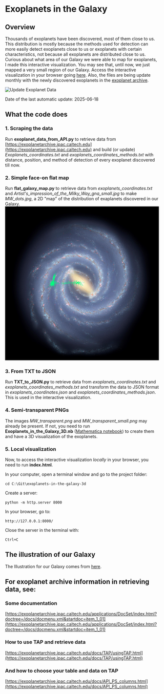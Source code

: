 # Exoplanets in the Galaxy

## Overview
Thousands of exoplanets have been discovered, most of them close to us. This distribution is mostly because the methods used for detection can more easily detect exoplanets close to us or exoplanets with certain characteristics, not because all exoplanets are distributed close to us. Curious about what area of our Galaxy we were able to map for exoplanets, I made this interactive visualization. You may see that, until now, we just mapped a very small region of our Galaxy.
Access the interactive visualization in your browser going [here](https://ferdesmello.github.io/exoplanets-in-the-galaxy-3d/). Also, the files are being update monthly with the newly discovered exoplanets in the [exoplanet archive](https://exoplanetarchive.ipac.caltech.edu/). 

![Update Exoplanet Data](https://github.com/your-username/your-repo-name/actions/workflows/your-workflow-file.yml/badge.svg)

Date of the last automatic update: <!--LAST_UPDATE-->2025-06-18<!--END_LAST_UPDATE-->

## What the code does

### 1. Scraping the data
Run **exoplanet_data_from_API.py** to retrieve data from [https://exoplanetarchive.ipac.caltech.edu](https://exoplanetarchive.ipac.caltech.edu) and build (or update) _Exoplanets_coordinates.txt_ and _exoplanets_coordinates_methods.txt_ with distance, position, and method of detection of every exoplanet discovered till now.

### 2. Simple face-on flat map
Run **flat_galaxy_map.py** to retrieve data from _exoplanets_coordinates.txt_ and _Artist's_impression_of_the_Milky_Way_gna_small.jpg_ to make _MW_dots.jpg_, a 2D "map" of the distribution of exaplanets discovered in our Galaxy.
![Representation of the positions of the discovered exoplanets in our Galaxy.](/MW_dots.jpg)

### 3. From TXT to JSON
Run **TXT_to_JSON.py** to retrieve data from _exoplanets_coordinates.txt_ and _exoplanets_coordinates_methods.txt_ and transform the data to JSON format in _exoplanets_coordinates.json_ and _exoplanets_coordinates_methods.json_. This is used in the interactive visualization.

### 4. Semi-transparent PNGs
The images _MW_transparent.png_ and _MW_transparent_small.png_ may already be present. If not, you need to run **Exoplanets_in_the_Galaxy_3D.nb** ([Mathematica notebook](https://www.wolfram.com/notebooks/)) to create them and have a 3D visualization of the exoplanets.

### 5. Local visualization
Now, to access the interactive visualization _locally_ in your browser, you need to run **index.html**.

In your computer, open a terminal window and go to the project folder:
```console
cd C:\Git\exoplanets-in-the-galaxy-3d
```
Create a server:
```console
python -m http.server 8000
```
In your browser, go to:
```console
http://127.0.0.1:8000/
```
Close the server in the terminal with:
```console
Ctrl+C
```

## The illustration of our Galaxy
The Illustration for our Galaxy comes from [here](https://www.eso.org/public/images/eso1339g/).

## For exoplanet archive information in retrieving data, see:
### Some documentation
[https://exoplanetarchive.ipac.caltech.edu/applications/DocSet/index.html?doctree=/docs/docmenu.xml&startdoc=item_1_01](https://exoplanetarchive.ipac.caltech.edu/applications/DocSet/index.html?doctree=/docs/docmenu.xml&startdoc=item_1_01)
### How to use TAP and retrieve data
[https://exoplanetarchive.ipac.caltech.edu/docs/TAP/usingTAP.html](https://exoplanetarchive.ipac.caltech.edu/docs/TAP/usingTAP.html)
### And how to choose your table and data on TAP
[https://exoplanetarchive.ipac.caltech.edu/docs/API_PS_columns.html](https://exoplanetarchive.ipac.caltech.edu/docs/API_PS_columns.html)
